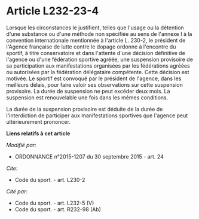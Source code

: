 # Article L232-23-4

Lorsque les circonstances le justifient, telles que l'usage ou la détention d'une substance ou d'une méthode non spécifiée au
sens de l'annexe I à la convention internationale mentionnée à l'article L. 230-2, le président de l'Agence française de
lutte contre le dopage ordonne à l'encontre du sportif, à titre conservatoire et dans l'attente d'une décision définitive de
l'agence ou d'une fédération sportive agréée, une suspension provisoire de sa participation aux manifestations organisées par
les fédérations agréées ou autorisées par la fédération délégataire compétente. Cette décision est motivée. Le sportif est
convoqué par le président de l'agence, dans les meilleurs délais, pour faire valoir ses observations sur cette suspension
provisoire. La durée de suspension ne peut excéder deux mois. La suspension est renouvelable une fois dans les mêmes
conditions. 

La durée de la suspension provisoire est déduite de la durée de l'interdiction de participer aux manifestations sportives que
l'agence peut ultérieurement prononcer.

**Liens relatifs à cet article**

_Modifié par_:

  - ORDONNANCE n°2015-1207 du 30 septembre 2015 - art. 24

_Cite_:

  - Code du sport. - art. L230-2

_Cité par_:

  - Code du sport. - art. L232-5 (V)
  - Code du sport. - art. R232-98 (Ab)
